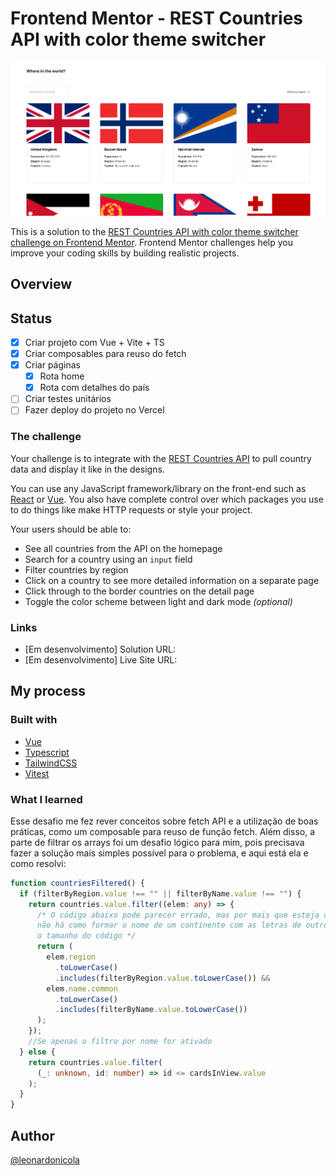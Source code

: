 # Frontend Mentor - REST Countries API with color theme switcher

![Design preview for the REST Countries API with color theme switcher coding challenge](./public/screenshot.png)

This is a solution to the [REST Countries API with color theme switcher challenge on Frontend Mentor](https://www.frontendmentor.io/challenges/rest-countries-api-with-color-theme-switcher-5cacc469fec04111f7b848ca). Frontend Mentor challenges help you improve your coding skills by building realistic projects. 

## Overview

## Status

- [x] Criar projeto com Vue + Vite + TS
- [x] Criar composables para reuso do fetch
- [x] Criar páginas
  - [x] Rota home
  - [x] Rota com detalhes do país
- [ ] Criar testes unitários
- [ ] Fazer deploy do projeto no Vercel

### The challenge

Your challenge is to integrate with the [REST Countries API](https://restcountries.com) to pull country data and display it like in the designs.

You can use any JavaScript framework/library on the front-end such as [React](https://reactjs.org) or [Vue](https://vuejs.org). You also have complete control over which packages you use to do things like make HTTP requests or style your project.

Your users should be able to:

- See all countries from the API on the homepage
- Search for a country using an `input` field
- Filter countries by region
- Click on a country to see more detailed information on a separate page
- Click through to the border countries on the detail page
- Toggle the color scheme between light and dark mode *(optional)*


### Links

- [Em desenvolvimento] Solution URL:
- [Em desenvolvimento] Live Site URL:

## My process

### Built with

- [Vue](https://vuejs.org/)
- [Typescript](https://www.typescriptlang.org/)
- [TailwindCSS](https://tailwindcss.com/)
- [Vitest](https://vitest.dev/)


### What I learned

Esse desafio me fez rever conceitos sobre fetch API e a utilização de boas práticas, como um composable para reuso de função fetch.
Além disso, a parte de filtrar os arrays foi um desafio lógico para mim,
pois precisava fazer a solução mais simples possível para o problema, e aqui está ela e como resolvi:


```typescript
function countriesFiltered() {
  if (filterByRegion.value !== "" || filterByName.value !== "") {
    return countries.value.filter((elem: any) => {
      /* O código abaixo pode parecer errado, mas por mais que esteja checando se inclui as letras,
      não há como formar o nome de um continente com as letras de outro, o que fez reduzir
      o tamanho do código */
      return (
        elem.region
          .toLowerCase()
          .includes(filterByRegion.value.toLowerCase()) &&
        elem.name.common
          .toLowerCase()
          .includes(filterByName.value.toLowerCase())
      );
    });
    //Se apenas o filtro por nome for ativado
  } else {
    return countries.value.filter(
      (_: unknown, id: number) => id <= cardsInView.value
    );
  }
}
```

## Author

[@leonardonicola](https://www.github.com/leonardonicola)
